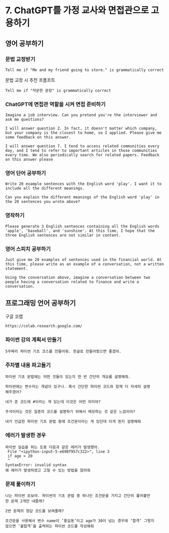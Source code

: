 # 7. ChatGPT를 가정 교사와 면접관으로 고용하기

## 영어 공부하기
### 문법 교정받기
```
Tell me if "Me and my friend going to store." is grammatically correct
```
문법 교정 시 추천 프롬프트
```
Tell me if "작문한 문장" is grammatically correct
```
### ChatGPT에 면접관 역할을 시켜 면접 준비하기
```
Imagine a job interview. Can you pretend you're the interviewer and ask me questions?
```
```
I will answer question 2. In fact, it doesn't matter which company, but your company is the closest to home, so I applied. Please give me some feedback on this answer.
```
```
I will answer question 7. I tend to access related communities every day, and I tend to refer to important articles in those communities every time. We also periodically search for related papers. Feedback on this answer please
```
### 영어 단어 공부하기
```
Write 20 example sentences with the English word 'play'. I want it to include all the different meanings.
```
```
Can you explain the different meanings of the English word 'play' in the 20 sentences you wrote above?
```
### 영작하기
```
Please generate 3 English sentences containing all the English words 'apple', 'baseball', and 'sunshine'. At this time, I hope that the three English sentences are not similar in content.
```
### 영어 스피치 공부하기
```
Just give me 20 examples of sentences used in the financial world. At this time, please write as an example of a conversation, not a written statement.
```
```
Using the conversation above, imagine a conversation between two people having a conversation related to finance and write a conversation.
```
## 프로그래밍 언어 공부하기
구글 코랩
```
https://colab.research.google.com/
```
### 파이썬 강의 계획서 만들기
```
5주짜리 파이썬 기초 코스를 만들어줘. 한글로 만들어줬으면 좋겠어.
```
### 주차별 내용 파고들기
```
파이썬 기초 문법에는 어떤 것들이 있는지 한 번 간단히 개요를 설명해줘.
```
```
파이썬에는 변수라는 개념이 있구나. 혹시 간단한 파이썬 코드와 함께 더 자세히 설명
해주겠어?
```
```
네가 준 코드에 #이라는 게 있는데 이것은 어떤 의미야?
```
```
주석이라는 것은 일종의 코드를 설명하기 위해서 메모하는 것 같은 느낌이야?
```
```
네가 언급한 파이썬 기초 문법 중에 조건문이라는 게 있던데 이게 뭔지 설명해줘
```
### 에러가 발생한 경우
```
파이썬 실습을 하는 도중 다음과 같은 에러가 발생했어.
 File "<ipython-input-5-e698f957c322>", line 3
 if age > 20
 ^
SyntaxError: invalid syntax
왜 에러가 발생하였고 고칠 수 있는 방법을 알려줘
```
### 문제 풀이하기
```
나는 파이썬 초보야. 파이썬의 기초 문법 중 하나인 조건문을 가지고 간단히 풀어볼만
한 문제 2개만 내줄래?
```
```
2번 문제의 정답 코드를 보여줄래?
```
```
조건문을 사용해서 변수 name이 ‘홍길동’이고 age가 30이 넘는 경우에 ‘합격’ 그렇지 
않으면 ‘불합격’을 출력하는 파이썬 코드를 작성해줘
```
